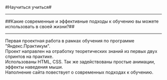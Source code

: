 #Научиться учиться#
________________________
##Какие современные и эффективные подходы к обучению вы можете использовать в своей жизни?##
___________________________________________________________________________________________

Первая проектная работа в рамках обучения по программе "Яндекс.Практикум".  
Проект направлен на отработку теоретических знаний из первых двух спринтов на практике.  
Использованы HTML, CSS. Так же задействованы простые анимации, эффекты наведения мыши.  
Наполнение сайта повествует о современных подходах к обучению.

